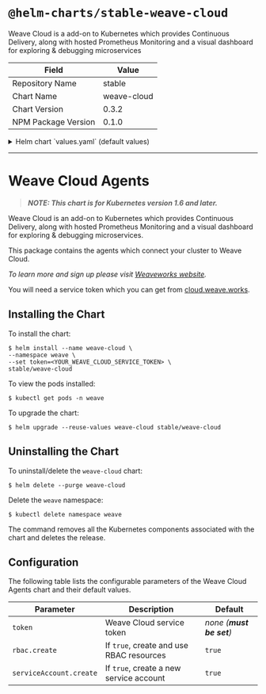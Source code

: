 # `@helm-charts/stable-weave-cloud`

Weave Cloud is a add-on to Kubernetes which provides Continuous Delivery, along with hosted Prometheus Monitoring and a visual dashboard for exploring & debugging microservices

| Field               | Value       |
| ------------------- | ----------- |
| Repository Name     | stable      |
| Chart Name          | weave-cloud |
| Chart Version       | 0.3.2       |
| NPM Package Version | 0.1.0       |

<details>

<summary>Helm chart `values.yaml` (default values)</summary>

```yaml
# Default values for weave-cloud.

token: ''

agent:
  name: weave-agent

image:
  repository: weaveworks/launcher-agent
  tag: 1.2.0
  pullPolicy: IfNotPresent

rbac:
  # Specifies whether RBAC resources should be created
  create: true

serviceAccount:
  # Specifies whether a service account should be created
  create: true
  # The name of the service account to use.
  # If not set and create is true, a name is generated using the fullname template
  name:
```

</details>

---

# Weave Cloud Agents

> **_NOTE: This chart is for Kubernetes version 1.6 and later._**

Weave Cloud is an add-on to Kubernetes which provides Continuous Delivery, along with hosted Prometheus Monitoring and a visual dashboard for exploring & debugging microservices.

This package contains the agents which connect your cluster to Weave Cloud.

_To learn more and sign up please visit [Weaveworks website](https://weave.works)._

You will need a service token which you can get from [cloud.weave.works](https://cloud.weave.works/).

## Installing the Chart

To install the chart:

```console
$ helm install --name weave-cloud \
--namespace weave \
--set token=<YOUR_WEAVE_CLOUD_SERVICE_TOKEN> \
stable/weave-cloud
```

To view the pods installed:

```console
$ kubectl get pods -n weave
```

To upgrade the chart:

```console
$ helm upgrade --reuse-values weave-cloud stable/weave-cloud
```

## Uninstalling the Chart

To uninstall/delete the `weave-cloud` chart:

```console
$ helm delete --purge weave-cloud
```

Delete the `weave` namespace:

```console
$ kubectl delete namespace weave
```

The command removes all the Kubernetes components associated with the chart and deletes the release.

## Configuration

The following table lists the configurable parameters of the Weave Cloud Agents chart and their default values.

| Parameter               | Description                              | Default                    |
| ----------------------- | ---------------------------------------- | -------------------------- |
| `token`                 | Weave Cloud service token                | _none_ _(**must be set**)_ |
| `rbac.create`           | If `true`, create and use RBAC resources | `true`                     |
| `serviceAccount.create` | If `true`, create a new service account  | `true`                     |
